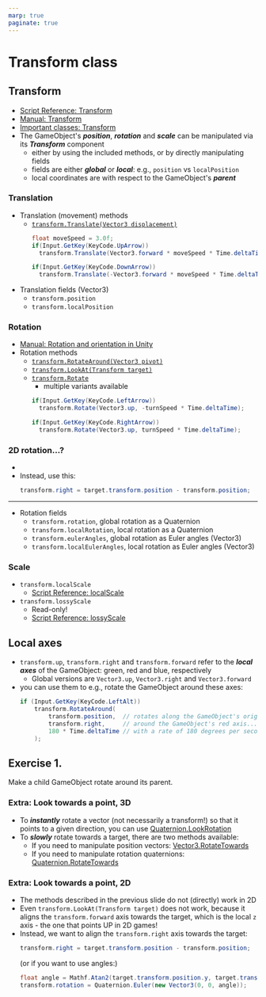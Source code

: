 ```yaml
---
marp: true
paginate: true
---
```

<!-- headingDivider: 3 -->
<!-- class: default -->
# Transform class

## Transform

* [Script Reference: Transform](https://docs.unity3d.com/ScriptReference/Transform.html)
* [Manual: Transform](https://docs.unity3d.com/Manual/class-Transform.html)
* [Important classes: Transform](https://docs.unity3d.com/Manual/ScriptingTransform.html)
* The GameObject's ***position***, ***rotation*** and ***scale*** can be manipulated via its ***Transform*** component
  * either by using the included methods, or by directly manipulating fields
  * fields are either ***global*** or ***local***: e.g., `position` vs `localPosition`
  * local coordinates are with respect to the GameObject's ***parent***



### Translation
* Translation (movement) methods
  * [`transform.Translate(Vector3 displacement)`](https://docs.unity3d.com/ScriptReference/Transform.Translate.html)
    ```c#
    float moveSpeed = 3.0f;
    if(Input.GetKey(KeyCode.UpArrow))
      transform.Translate(Vector3.forward * moveSpeed * Time.deltaTime);

    if(Input.GetKey(KeyCode.DownArrow))
      transform.Translate(-Vector3.forward * moveSpeed * Time.deltaTime);
    ```
* Translation fields (Vector3)
  * `transform.position`
  * `transform.localPosition`
### Rotation

* [Manual: Rotation and orientation in Unity](https://docs.unity3d.com/Manual/QuaternionAndEulerRotationsInUnity.html)
* Rotation methods
  * [`transform.RotateAround(Vector3 pivot)`](https://docs.unity3d.com/ScriptReference/Transform.RotateAround.html)
  * [`transform.LookAt(Transform target)`](https://docs.unity3d.com/ScriptReference/Transform.LookAt.html)
  * [`transform.Rotate`](https://docs.unity3d.com/ScriptReference/Transform.Rotate.html)
    * multiple variants available
    ```c#
    if(Input.GetKey(KeyCode.LeftArrow))
      transform.Rotate(Vector3.up, -turnSpeed * Time.deltaTime);

    if(Input.GetKey(KeyCode.RightArrow))
      transform.Rotate(Vector3.up, turnSpeed * Time.deltaTime);
    ```
### 2D rotation...?

* 
* Instead, use this:
  ```c#
  transform.right = target.transform.position - transform.position;
  ```

---
* Rotation fields
  * `transform.rotation`, global rotation as a Quaternion
  * `transform.localRotation`, local rotation as a Quaternion
  * `transform.eulerAngles`, global rotation as Euler angles (Vector3)
  * `transform.localEulerAngles`, local rotation as Euler angles (Vector3)

### Scale

* `transform.localScale`
  * [Script Reference: localScale](https://docs.unity3d.com/ScriptReference/Transform-localScale.html)
* `transform.lossyScale`
  * Read-only!
  * [Script Reference: lossyScale](https://docs.unity3d.com/ScriptReference/Transform-lossyScale.html)

## Local axes

* `transform.up`, `transform.right` and `transform.forward` refer to the ***local axes*** of the GameObject: green, red and blue, respectively
  * Global versions are `Vector3.up`, `Vector3.right` and `Vector3.forward` 
* you can use them to e.g., rotate the GameObject around these axes:
    ```c#
    if (Input.GetKey(KeyCode.LeftAlt))
        transform.RotateAround(
            transform.position,  // rotates along the GameObject's origin point...
            transform.right,     // around the GameObject's red axis... 
            180 * Time.deltaTime // with a rate of 180 degrees per second.
        );  
  ```

## Exercise 1.
<!-- _backgroundColor: Khaki -->

Make a child GameObject rotate around its parent.

### Extra: Look towards a point, 3D
<!-- backgroundColor: pink -->

* To ***instantly*** rotate a vector (not necessarily a transform!) so that it points to a given direction, you can use [Quaternion.LookRotation](https://docs.unity3d.com/ScriptReference/Quaternion.LookRotation.html) 
* To ***slowly*** rotate towards a target, there are two methods available:
  * If you need to manipulate position vectors: [Vector3.RotateTowards](https://docs.unity3d.com/ScriptReference/Vector3.RotateTowards.html)
  * If you need to manipulate rotation quaternions: [Quaternion.RotateTowards](https://docs.unity3d.com/ScriptReference/Quaternion.RotateTowards.html)
<!-- _footer: "https://forum.unity.com/threads/look-rotation-2d-equivalent.611044/" -->
### Extra: Look towards a point, 2D

* The methods described in the previous slide do not (directly) work in 2D
* Even `transform.LookAt(Transform target)` does not work, because it aligns the `transform.forward` axis towards the target, which is the local `z` axis - the one that points UP in 2D games!
* Instead, we want to align the `transform.right` axis towards the target:
  ```c#
  transform.right = target.transform.position - transform.position;
  ```
  (or if you want to use angles:)
  ```c#
  float angle = Mathf.Atan2(target.transform.position.y, target.transform.position.x) * Mathf.Rad2Deg;
  transform.rotation = Quaternion.Euler(new Vector3(0, 0, angle));
  ```